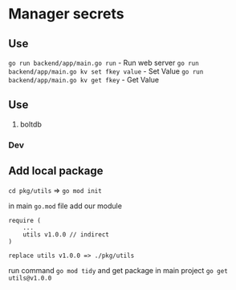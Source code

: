 # Manager secrets

## Use
`go run backend/app/main.go run` - Run web server
`go run backend/app/main.go kv set fkey value` - Set Value
`go run backend/app/main.go kv get fkey` - Get Value

## Use
1. boltdb

### Dev

## Add local package

`cd pkg/utils` => `go mod init`

in main `go.mod` file add our module
```
require (
    ...
	utils v1.0.0 // indirect
)

replace utils v1.0.0 => ./pkg/utils
```

run command `go mod tidy` and get package in main project `go get utils@v1.0.0 `
